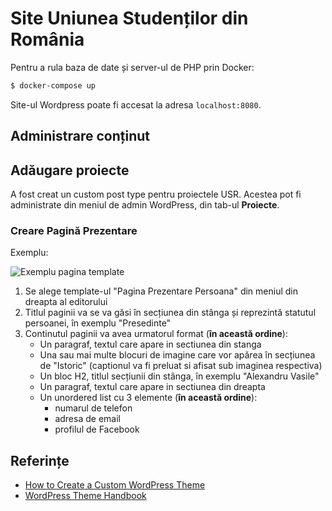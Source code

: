 # Site Uniunea Studenților din România

Pentru a rula baza de date și server-ul de PHP prin Docker:

```sh
$ docker-compose up
```

Site-ul Wordpress poate fi accesat la adresa `localhost:8080`.

## Administrare conținut

## Adăugare proiecte

A fost creat un custom post type pentru proiectele USR. Acestea pot fi administrate din meniul de admin WordPress, din tab-ul **Proiecte**.

### Creare Pagină Prezentare

Exemplu:

![Exemplu pagina template](https://i.ibb.co/WBmZF7f/Capture.png)

1. Se alege template-ul "Pagina Prezentare Persoana" din meniul din dreapta al editorului
2. Titlul paginii va se va găsi în secțiunea din stânga și reprezintă statutul persoanei, în exemplu "Presedinte"
3. Continutul paginii va avea urmatorul format (**în această ordine**):
   * Un paragraf, textul care apare in sectiunea din stanga
   * Una sau mai multe blocuri de imagine care vor apărea în secțiunea de "Istoric" (captionul va fi preluat si afisat sub imaginea respectiva)
   * Un bloc H2, titlul secțiunii din stânga, în exemplu "Alexandru Vasile"
   * Un paragraf, textul care apare in sectiunea din dreapta
   * Un unordered list cu 3 elemente (**în această ordine**):
     * numarul de telefon
     * adresa de email
     * profilul de Facebook



## Referințe

- [How to Create a Custom WordPress Theme](https://www.youtube.com/watch?v=-h7gOJbIpmo)
- [WordPress Theme Handbook](https://developer.wordpress.org/themes/)
